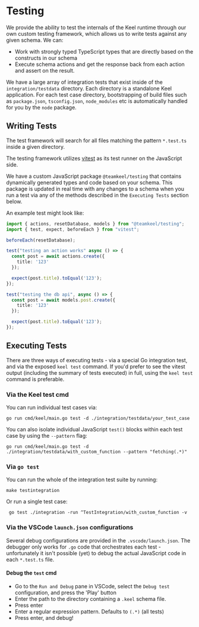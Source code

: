 # Testing

We provide the ability to test the internals of the Keel runtime through our own custom testing framework, which allows us to write tests against any given schema. We can:

- Work with strongly typed TypeScript types that are directly based on the constructs in our schema
- Execute schema actions and get the response back from each action and assert on the result.

We have a large array of integration tests that exist inside of the `integration/testdata` directory. Each directory is a standalone Keel application. For each test case directory, bootstrapping of build files such as `package.json`, `tsconfig.json`, `node_modules` etc is automatically handled for you by the `node` package.

## Writing Tests

The test framework will search for all files matching the pattern `*.test.ts` inside a given directory.

The testing framework utilizes [vitest](https://vitest.dev/) as its test runner on the JavaScript side.

We have a custom JavaScript package `@teamkeel/testing` that contains dynamically generated types and code based on your schema. This package is updated in real time with any changes to a schema when you run a test via any of the methods described in the `Executing Tests` section below.

An example test might look like:

```typescript
import { actions, resetDatabase, models } from "@teamkeel/testing";
import { test, expect, beforeEach } from "vitest";

beforeEach(resetDatabase);

test("testing an action works" async () => {
  const post = await actions.create({
    title: '123'
  });

  expect(post.title).toEqual('123');
});

test("testing the db api", async () => {
  const post = await models.post.create({
    title: '123'
  });

  expect(post.title).toEqual('123');
});
```

## Executing Tests

There are three ways of executing tests - via a special Go integration test, and via the exposed `keel test` command. If you'd prefer to see the vitest output (including the summary of tests executed) in full, using the `keel test` command is preferable.

### Via the Keel test cmd

You can run individual test cases via:

```
go run cmd/keel/main.go test -d ./integration/testdata/your_test_case
```

You can also isolate individual JavaScript `test()` blocks within each test case by using the `--pattern` flag:

```
go run cmd/keel/main.go test -d ./integration/testdata/with_custom_function --pattern "fetching(.*)"
```

### Via `go test`

You can run the whole of the integration test suite by running:

```
make testintegration
```

Or run a single test case:

```
 go test ./integration -run ^TestIntegration/with_custom_function -v
```

### Via the VSCode `launch.json` configurations

Several debug configurations are provided in the `.vscode/launch.json`. The debugger only works for `.go` code that orchestrates each test - unfortunately it isn't possible (yet) to debug the actual JavaScript code in each `*.test.ts` file.

#### Debug the `test` cmd

- Go to the `Run and Debug` pane in VSCode, select the `Debug test` configuration, and press the 'Play' button
- Enter the path to the directory containing a `.keel` schema file.
- Press enter
- Enter a regular expression pattern. Defaults to `(.*)` (all tests)
- Press enter, and debug!
